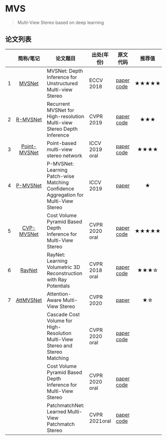 # MVS
> Multi-View Stereo based on deep learning

## 论文列表

|      | 简称/笔记    | 论文题目      | 出处(年份)     | 原文<br />代码                    | 推荐值                 |
| :--: | :-------------------: | ------------------ | -------------- | ---------- | :----: |
| 1    | [MVSNet](https://github.com/doubleZ0108/MVS/tree/master/MVSNet) | MVSNet: Depth Inference for Unstructured Multi-view Stereo   | ECCV 2018      | [paper](https://openaccess.thecvf.com/content_ECCV_2018/html/Yao_Yao_MVSNet_Depth_Inference_ECCV_2018_paper.html)<br /> [code](https://github.com/YoYo000/MVSNet) | ★★★★★ |
| 2    | [R-MVSNet](https://github.com/doubleZ0108/MVS/blob/master/Paper-Reading/R-MVSNet.md) | Recurrent MVSNet for High-resolution Multi-view Stereo Depth Inference | CVPR 2019      | [paper](https://openaccess.thecvf.com/content_CVPR_2019/html/Yao_Recurrent_MVSNet_for_High-Resolution_Multi-View_Stereo_Depth_Inference_CVPR_2019_paper.html)<br />[code](https://github.com/YoYo000/MVSNet) | ★★★ |
| 3    | [Point-MVSNet](https://github.com/doubleZ0108/MVS/blob/master/Paper-Reading/PointMVSNet.md) | Point-based multi-view stereo network                        | ICCV 2019 oral | [paper](https://openaccess.thecvf.com/content_ICCV_2019/html/Chen_Point-Based_Multi-View_Stereo_Network_ICCV_2019_paper.html)<br />[code](https://github.com/callmeray/PointMVSNet) | ★★★★ |
| 4    | [P-MVSNet](https://github.com/doubleZ0108/MVS/blob/master/Paper-Reading/P-MVSNet.md) | P-MVSNet: Learning Patch-wise Matching Confidence Aggregation for Multi-View Stereo | ICCV 2019      | [paper](https://openaccess.thecvf.com/content_ICCV_2019/html/Luo_P-MVSNet_Learning_Patch-Wise_Matching_Confidence_Aggregation_for_Multi-View_Stereo_ICCV_2019_paper.html) | ★ |
| 5    | [CVP-MVSNet](https://github.com/doubleZ0108/MVS/blob/master/Paper-Reading/CVP-MVSNet.md) | Cost Volume Pyramid Based Depth Inference for Multi-View Stereo | CVPR 2020 oral | [paper](https://openaccess.thecvf.com/content_CVPR_2020/html/Yang_Cost_Volume_Pyramid_Based_Depth_Inference_for_Multi-View_Stereo_CVPR_2020_paper.html)<br />[code](https://github.com/JiayuYANG/CVP-MVSNet) | ★★★★★ |
| 6 | [RayNet](https://github.com/doubleZ0108/MVS/blob/master/Paper-Reading/RayNet.md) | RayNet: Learning Volumetric 3D Reconstruction with Ray Potentials | CVPR 2018 oral | [paper](https://openaccess.thecvf.com/content_cvpr_2018/html/Paschalidou_RayNet_Learning_Volumetric_CVPR_2018_paper.html)<br />[code](https://github.com/paschalidoud/raynet) | ★★★☆ |
| 7 | [AttMVSNet](https://github.com/doubleZ0108/MVS/blob/master/Paper-Reading/AttMVSNet.md) | Attention-Aware Multi-View Stereo                            | CVPR 2020      | [paper](https://openaccess.thecvf.com/content_CVPR_2020/html/Luo_Attention-Aware_Multi-View_Stereo_CVPR_2020_paper.html) | ★☆ |
|      |              | Cascade Cost Volume for High-Resolution Multi-View Stereo and Stereo Matching | CVPR 2020 oral | [paper](https://openaccess.thecvf.com/content_CVPR_2020/html/Gu_Cascade_Cost_Volume_for_High-Resolution_Multi-View_Stereo_and_Stereo_Matching_CVPR_2020_paper.html)<br />[code](https://github.com/alibaba/cascade-stereo) |  |
|      |              | Cost Volume Pyramid Based Depth Inference for Multi-View Stereo | CVPR 2020 oral | [paper](https://openaccess.thecvf.com/content_CVPR_2020/html/Yang_Cost_Volume_Pyramid_Based_Depth_Inference_for_Multi-View_Stereo_CVPR_2020_paper.html)<br />[code](https://github.com/JiayuYANG/CVP-MVSNet) |  |
|      |              | PatchmatchNet: Learned Multi-View Patchmatch Stereo          | CVPR 2021oral  | [paper](https://openaccess.thecvf.com/content/CVPR2021/html/Wang_PatchmatchNet_Learned_Multi-View_Patchmatch_Stereo_CVPR_2021_paper.html)<br />[code](https://github.com/FangjinhuaWang/PatchmatchNet) |  |

